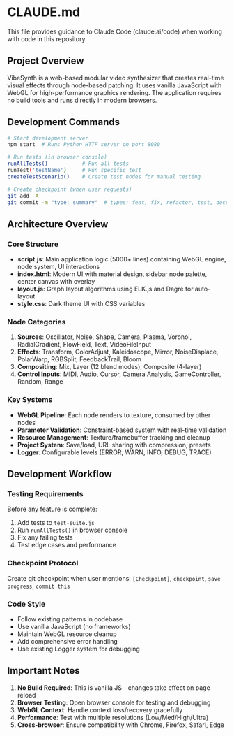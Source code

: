 # CLAUDE.md

This file provides guidance to Claude Code (claude.ai/code) when working with code in this repository.

## Project Overview

VibeSynth is a web-based modular video synthesizer that creates real-time visual effects through node-based patching. It uses vanilla JavaScript with WebGL for high-performance graphics rendering. The application requires no build tools and runs directly in modern browsers.

## Development Commands

```bash
# Start development server
npm start  # Runs Python HTTP server on port 8080

# Run tests (in browser console)
runAllTests()           # Run all tests
runTest('testName')     # Run specific test
createTestScenario()    # Create test nodes for manual testing

# Create checkpoint (when user requests)
git add -A
git commit -m "type: summary"  # types: feat, fix, refactor, test, docs, style, perf, chore
```

## Architecture Overview

### Core Structure
- **script.js**: Main application logic (5000+ lines) containing WebGL engine, node system, UI interactions
- **index.html**: Modern UI with material design, sidebar node palette, center canvas with overlay
- **layout.js**: Graph layout algorithms using ELK.js and Dagre for auto-layout
- **style.css**: Dark theme UI with CSS variables

### Node Categories
1. **Sources**: Oscillator, Noise, Shape, Camera, Plasma, Voronoi, RadialGradient, FlowField, Text, VideoFileInput
2. **Effects**: Transform, ColorAdjust, Kaleidoscope, Mirror, NoiseDisplace, PolarWarp, RGBSplit, FeedbackTrail, Bloom
3. **Compositing**: Mix, Layer (12 blend modes), Composite (4-layer)
4. **Control Inputs**: MIDI, Audio, Cursor, Camera Analysis, GameController, Random, Range

### Key Systems
- **WebGL Pipeline**: Each node renders to texture, consumed by other nodes
- **Parameter Validation**: Constraint-based system with real-time validation
- **Resource Management**: Texture/framebuffer tracking and cleanup
- **Project System**: Save/load, URL sharing with compression, presets
- **Logger**: Configurable levels (ERROR, WARN, INFO, DEBUG, TRACE)

## Development Workflow

### Testing Requirements
Before any feature is complete:
1. Add tests to `test-suite.js`
2. Run `runAllTests()` in browser console
3. Fix any failing tests
4. Test edge cases and performance

### Checkpoint Protocol
Create git checkpoint when user mentions: `[Checkpoint]`, `checkpoint`, `save progress`, `commit this`

### Code Style
- Follow existing patterns in codebase
- Use vanilla JavaScript (no frameworks)
- Maintain WebGL resource cleanup
- Add comprehensive error handling
- Use existing Logger system for debugging

## Important Notes

1. **No Build Required**: This is vanilla JS - changes take effect on page reload
2. **Browser Testing**: Open browser console for testing and debugging
3. **WebGL Context**: Handle context loss/recovery gracefully
4. **Performance**: Test with multiple resolutions (Low/Med/High/Ultra)
5. **Cross-browser**: Ensure compatibility with Chrome, Firefox, Safari, Edge